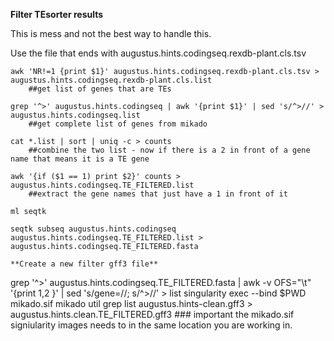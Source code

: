 **Filter TEsorter results**

This is mess and not the best way to handle this. 

Use the file that ends with augustus.hints.codingseq.rexdb-plant.cls.tsv

```
awk 'NR!=1 {print $1}' augustus.hints.codingseq.rexdb-plant.cls.tsv > augustus.hints.codingseq.rexdb-plant.cls.list 
    ##get list of genes that are TEs

grep '^>' augustus.hints.codingseq | awk '{print $1}' | sed 's/^>//' > augustus.hints.codingseq.list  
    ##get complete list of genes from mikado

cat *.list | sort | uniq -c > counts  
    ##combine the two list - now if there is a 2 in front of a gene name that means it is a TE gene

awk '{if ($1 == 1) print $2}' counts > augustus.hints.codingseq.TE_FILTERED.list  
    ##extract the gene names that just have a 1 in front of it
    
ml seqtk

seqtk subseq augustus.hints.codingseq augustus.hints.codingseq.TE_FILTERED.list > augustus.hints.codingseq.TE_FILTERED.fasta

**Create a new filter gff3 file**
```
grep '^>' augustus.hints.codingseq.TE_FILTERED.fasta | awk -v OFS="\t" '{print $1,$2 }' | sed 's/gene=//; s/^>//' > list
singularity exec --bind $PWD mikado.sif mikado util grep list augustus.hints-clean.gff3 > augustus.hints.clean.TE_FILTERED.gff3
    ### important the mikado.sif signiularity images needs to in the same location you are working in.
